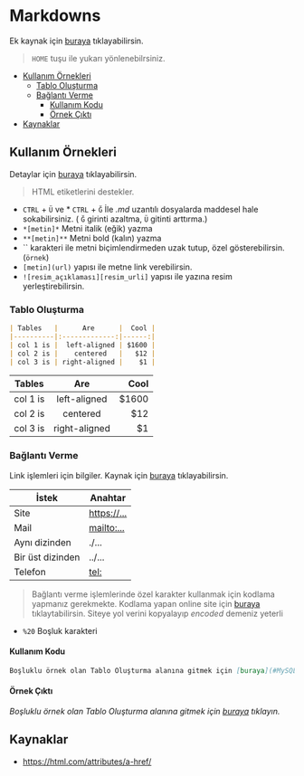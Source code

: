 # Markdowns <!-- omit in toc -->

Ek kaynak için [buraya](https://github.com/adam-p/markdown-here/wiki/Markdown-Cheatsheet) tıklayabilirsin.

> `HOME` tuşu ile yukarı yönlenebilrsiniz.

- [Kullanım Örnekleri](#kullan%C4%B1m-%C3%B6rnekleri)
  - [Tablo Oluşturma](#tablo-olu%C5%9Fturma)
  - [Bağlantı Verme](#ba%C4%9Flant%C4%B1-verme)
    - [Kullanım Kodu](#kullan%C4%B1m-kodu)
    - [Örnek Çıktı](#%C3%B6rnek-%C3%A7%C4%B1kt%C4%B1)
- [Kaynaklar](#kaynaklar)

## Kullanım Örnekleri

Detaylar için [buraya](https://guides.github.com/features/mastering-markdown/) tıklayabilirsin.

> HTML etiketlerini destekler.

* `CTRL` + `Ü` ve * `CTRL` + `Ğ` İle *.md* uzantılı dosyalarda maddesel hale sokabilirsiniz. ( `Ğ` girinti azaltma, `Ü` gitinti arttırma.)
* `*[metin]*` Metni italik (eğik) yazma
* `**[metin]**` Metni bold (kalın) yazma
* `` karakteri ile metni biçimlendirmeden uzak tutup, özel gösterebilirsin. (`örnek`)
* `[metin](url)` yapısı ile metne link verebilirsin.
* `![resim_açıklaması][resim_urli]` yapısı ile yazına resim yerleştirebilirsin.

### Tablo Oluşturma

```markdown
| Tables   |      Are      |  Cool |
|----------|:-------------:|------:|
| col 1 is |  left-aligned | $1600 |
| col 2 is |    centered   |   $12 |
| col 3 is | right-aligned |    $1 |
```

| Tables   |      Are      |  Cool |
|----------|:-------------:|------:|
| col 1 is |  left-aligned | $1600 |
| col 2 is |    centered   |   $12 |
| col 3 is | right-aligned |    $1 |

### Bağlantı Verme

Link işlemleri için bilgiler. Kaynak için [buraya](https://css-tricks.com/snippets/html/mailto-links/) tıklayabilirsin.

| İstek | Anahtar |
|---------|----------|
| Site | <https://...> |
| Mail | <mailto:...> |
| Aynı dizinden | ./... |
| Bir üst dizinden | ../... |
| Telefon | <tel:> |

> Bağlantı verme işlemlerinde özel karakter kullanmak için kodlama yapmanız gerekmekte. Kodlama yapan online site için [buraya](https://www.urlencoder.org/) tıklaytabilirsin. Siteye yol verini kopyalayıp *encoded* demeniz yeterli

* `%20` Boşluk karakteri

#### Kullanım Kodu

```md
Boşluklu örnek olan Tablo Oluşturma alanına gitmek için [buraya](#MySQL%20Yapısı) tıklayın.
```

#### Örnek Çıktı

*Boşluklu örnek olan Tablo Oluşturma alanına gitmek için [buraya](#MySQL%20Yapısı) tıklayın.*

## Kaynaklar

* <https://html.com/attributes/a-href/>